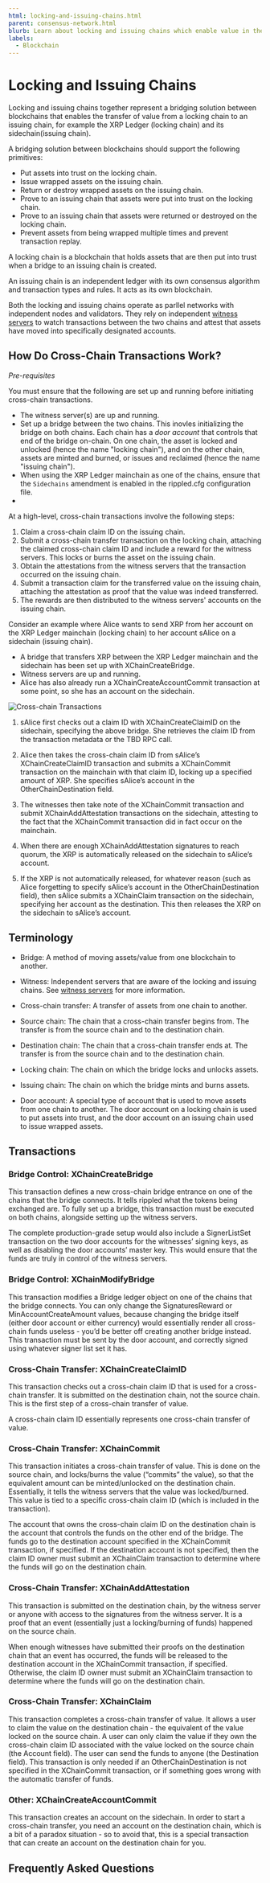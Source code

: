 ```yaml
---
html: locking-and-issuing-chains.html
parent: consensus-network.html
blurb: Learn about locking and issuing chains which enable value in the form of XRP and other tokens (IOUs) to move efficiently between the XRP Ledger and another chain, also known as a sidechain.
labels:
  - Blockchain
---
```

# Locking and Issuing Chains

Locking and issuing chains together represent a bridging solution between blockchains that enables the transfer of value from a locking chain to an issuing chain, for example the XRP Ledger (locking chain) and its sidechain(issuing chain).

A bridging solution between blockchains should support the following primitives:

* Put assets into trust on the locking chain.
* Issue wrapped assets on the issuing chain.
* Return or destroy wrapped assets on the issuing chain.
* Prove to an issuing chain that assets were put into trust on the locking chain.
* Prove to an issuing chain that assets were returned or destroyed on the locking chain.
* Prevent assets from being wrapped multiple times and prevent transaction replay.

A locking chain is a blockchain that holds assets that are then put into trust when a bridge to an issuing chain is created.

An issuing chain is an independent ledger with its own consensus algorithm and transaction types and rules. It acts as its own blockchain.

Both the locking and issuing chains operate as parllel networks with independent nodes and validators. They rely on independent [witness servers](witness-servers.md) to watch transactions between the two chains and attest that assets have moved into specifically designated accounts.

## How Do Cross-Chain Transactions Work?

*Pre-requisites*

You must ensure that the following are set up and running before initiating cross-chain transactions. 

* The witness server(s) are up and running.
* Set up a bridge between the two chains. This inovles initializing the bridge on both chains. Each chain has a _door account_ that controls that end of the bridge on-chain. On one chain, the asset is locked and unlocked (hence the name "locking chain"), and on the other chain, assets are minted and burned, or issues and reclaimed (hence the name "issuing chain").
* When using the XRP Ledger mainchain as one of the chains, ensure that  the `Sidechains` amendment is enabled in the rippled.cfg configuration file. 
*  

At a high-level, cross-chain transactions involve the following steps: 

1. Claim a cross-chain claim ID on the issuing chain.
2. Submit a cross-chain transfer transaction on the locking chain, attaching the claimed cross-chain claim ID and include a reward for the witness servers. This locks or burns the asset on the issuing chain.
3. Obtain the attestations from the witness servers that the transaction occurred on the issuing chain.
4. Submit a transaction claim for the transferred value on the issuing chain, attaching the attestation as proof that the value was indeed transferred.
5. The rewards are then distributed to the witness servers' accounts on the issuing chain.

Consider an example where Alice wants to send XRP from her account on the XRP Ledger mainchain (locking chain) to her account sAlice on a sidechain (issuing chain).

* A bridge that transfers XRP between the XRP Ledger mainchain and the sidechain has been set up with XChainCreateBridge.
* Witness servers are up and running.
* Alice has also already run a XChainCreateAccountCommit transaction at some point, so she has an account on the sidechain.

<!-- Add image of just the bridge created-->

![Cross-chain Transactions](img/xrpl-bridging-solution.png "Cross-chain transactions")

1. sAlice first checks out a claim ID with XChainCreateClaimID on the sidechain, specifying the above bridge. She retrieves the claim ID from the transaction metadata or the TBD RPC call.

2. Alice then takes the cross-chain claim ID from sAlice’s XChainCreateClaimID transaction and submits a XChainCommit transaction on the mainchain with that claim ID, locking up a specified amount of XRP. She specifies sAlice’s account in the OtherChainDestination field.

3. The witnesses then take note of the XChainCommit transaction and submit XChainAddAttestation transactions on the sidechain, attesting to the fact that the XChainCommit transaction did in fact occur on the mainchain.

4. When there are enough XChainAddAttestation signatures to reach quorum, the XRP is automatically released on the sidechain to sAlice’s account.

5. If the XRP is not automatically released, for whatever reason (such as Alice forgetting to specify sAlice’s account in the OtherChainDestination field), then sAlice submits a XChainClaim transaction on the sidechain, specifying her account as the destination. This then releases the XRP on the sidechain to sAlice’s account.

## Terminology

* Bridge: A method of moving assets/value from one blockchain to another.

* Witness: Independent servers that are aware of the locking and issuing chains. See [witness servers](witness-servers.md) for more information.

* Cross-chain transfer: A transfer of assets from one chain to another.

* Source chain: The chain that a cross-chain transfer begins from. The transfer is from the source chain and to the destination chain.

* Destination chain: The chain that a cross-chain transfer ends at. The transfer is from the source chain and to the destination chain.

* Locking chain: The chain on which the bridge locks and unlocks assets.

* Issuing chain: The chain on which the bridge mints and burns assets.

* Door account: A special type of account that is used to move assets from one chain to another. The door account on a locking chain is used to put assets into trust, and the door account on an issuing chain used to issue wrapped assets. 


## Transactions

### Bridge Control: XChainCreateBridge

This transaction defines a new cross-chain bridge entrance on one of the chains that the bridge connects. It tells rippled what the tokens being exchanged are. To fully set up a bridge, this transaction must be executed on both chains, alongside setting up the witness servers.

The complete production-grade setup would also include a SignerListSet transaction on the two door accounts for the witnesses’ signing keys, as well as disabling the door accounts’ master key. This would ensure that the funds are truly in control of the witness servers.

### Bridge Control: XChainModifyBridge

This transaction modifies a Bridge ledger object on one of the chains that the bridge connects. You can only change the SignaturesReward or MinAccountCreateAmount values, because changing the bridge itself (either door account or either currency) would essentially render all cross-chain funds useless - you’d be better off creating another bridge instead. This transaction must be sent by the door account, and correctly signed using whatever signer list set it has.

### Cross-Chain Transfer: XChainCreateClaimID

This transaction checks out a cross-chain claim ID that is used for a cross-chain transfer. It is submitted on the destination chain, not the source chain. This is the first step of a cross-chain transfer of value. 

A cross-chain claim ID essentially represents one cross-chain transfer of value. 

### Cross-Chain Transfer: XChainCommit

This transaction initiates a cross-chain transfer of value. This is done on the source chain, and locks/burns the value (“commits” the value), so that the equivalent amount can be minted/unlocked on the destination chain. Essentially, it tells the witness servers that the value was locked/burned. This value is tied to a specific cross-chain claim ID (which is included in the transaction).

The account that owns the cross-chain claim ID on the destination chain is the account that controls the funds on the other end of the bridge. The funds go to the destination account specified in the XChainCommit transaction, if specified. If the destination account is not specified, then the claim ID owner must submit an XChainClaim transaction to determine where the funds will go on the destination chain.

### Cross-Chain Transfer: XChainAddAttestation

This transaction is submitted on the destination chain, by the witness server or anyone with access to the signatures from the witness server. It is a proof that an event (essentially just a locking/burning of funds) happened on the source chain.

When enough witnesses have submitted their proofs on the destination chain that an event has occurred, the funds will be released to the destination account in the XChainCommit transaction, if specified. Otherwise, the claim ID owner must submit an XChainClaim transaction to determine where the funds will go on the destination chain.

### Cross-Chain Transfer: XChainClaim

This transaction completes a cross-chain transfer of value. It allows a user to claim the value on the destination chain - the equivalent of the value locked on the source chain. A user can only claim the value if they own the cross-chain claim ID associated with the value locked on the source chain (the Account field). The user can send the funds to anyone (the Destination field). This transaction is only needed if an OtherChainDestination is not specified in the XChainCommit transaction, or if something goes wrong with the automatic transfer of funds.

### Other: XChainCreateAccountCommit

This transaction creates an account on the sidechain. In order to start a cross-chain transfer, you need an account on the destination chain, which is a bit of a paradox situation - so to avoid that, this is a special transaction that can create an account on the destination chain for you.


## Frequently Asked Questions


